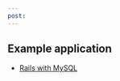 ```yaml
---
post: 
---
```


## Example application

* [Rails with MySQL](https://app.cloud66.com/stacks/new?eduid=rails_mysql)
